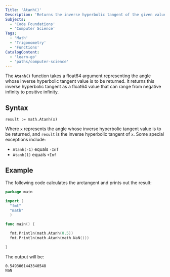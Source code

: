 ```yaml
---
Title: 'Atanh()'
Description: 'Returns the inverse hyperbolic tangent of the given value.'
Subjects:
  - 'Code Foundations'
  - 'Computer Science'
Tags:
  - 'Math'
  - 'Trigonometry'
  - 'Functions'
CatalogContent:
  - 'learn-go'
  - 'paths/computer-science'
---
```


The **`Atanh()`** function takes a float64 argument representing the angle whose inverse hyperbolic tangent value is to be returned. It returns this inverse hyperbolic tangent as a float64 value that can range from negative infinity to positive infinity.

## Syntax

```pseudo
result := math.Atanh(x)
```

Where `x` represents the angle whose inverse hyperbolic tangent value is to be returned, and `result` is the inverse hyperbolic tangent of `x`. Some special exceptions include:

- `Atanh(-1)` equals `-Inf`
- `Atanh(1)` equals `+Inf`

## Example

The following code calculates the arctangent and prints out the result:

```go
package main

import (
  "fmt"
  "math"
  )

func main() {

  fmt.Println(math.Atanh(0.5))
  fmt.Println(math.Atanh(math.NaN()))

}
```

The output will be:

```shell
0.5493061443340548
NaN
```
